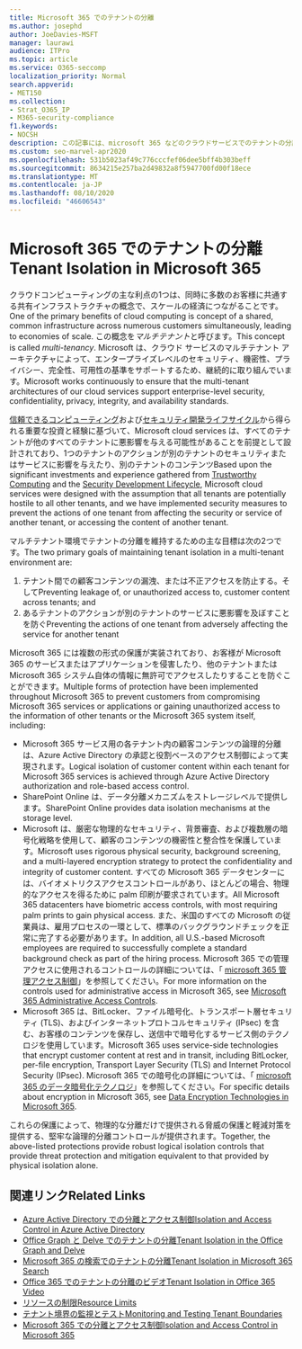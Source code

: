 ```yaml
---
title: Microsoft 365 でのテナントの分離
ms.author: josephd
author: JoeDavies-MSFT
manager: laurawi
audience: ITPro
ms.topic: article
ms.service: O365-seccomp
localization_priority: Normal
search.appverid:
- MET150
ms.collection:
- Strat_O365_IP
- M365-security-compliance
f1.keywords:
- NOCSH
description: この記事には、microsoft 365 などのクラウドサービスでのテナントの分離の適用方法の概要が記載されています。
ms.custom: seo-marvel-apr2020
ms.openlocfilehash: 531b5023af49c776cccfef06dee5bff4b303beff
ms.sourcegitcommit: 8634215e257ba2d49832a8f5947700fd00f18ece
ms.translationtype: MT
ms.contentlocale: ja-JP
ms.lasthandoff: 08/10/2020
ms.locfileid: "46606543"
---
```

# <a name="tenant-isolation-in-microsoft-365"></a><span data-ttu-id="aeafe-103">Microsoft 365 でのテナントの分離</span><span class="sxs-lookup"><span data-stu-id="aeafe-103">Tenant Isolation in Microsoft 365</span></span>

<span data-ttu-id="aeafe-104">クラウドコンピューティングの主な利点の1つは、同時に多数のお客様に共通する共有インフラストラクチャの概念で、スケールの経済につながることです。</span><span class="sxs-lookup"><span data-stu-id="aeafe-104">One of the primary benefits of cloud computing is concept of a shared, common infrastructure across numerous customers simultaneously, leading to economies of scale.</span></span> <span data-ttu-id="aeafe-105">この概念を*マルチテナント*と呼びます。</span><span class="sxs-lookup"><span data-stu-id="aeafe-105">This concept is called *multi-tenancy*.</span></span> <span data-ttu-id="aeafe-106">Microsoft は、クラウド サービスのマルチテナント アーキテクチャによって、エンタープライズレベルのセキュリティ、機密性、プライバシー、完全性、可用性の基準をサポートするため、継続的に取り組んでいます。</span><span class="sxs-lookup"><span data-stu-id="aeafe-106">Microsoft works continuously to ensure that the multi-tenant architectures of our cloud services support enterprise-level security, confidentiality, privacy, integrity, and availability standards.</span></span>

<span data-ttu-id="aeafe-107">[信頼できるコンピューティング](https://www.microsoft.com/trust-center)および[セキュリティ開発ライフサイクル](https://www.microsoft.com/securityengineering/sdl/)から得られる重要な投資と経験に基づいて、Microsoft cloud services は、すべてのテナントが他のすべてのテナントに悪影響を与える可能性があることを前提として設計されており、1つのテナントのアクションが別のテナントのセキュリティまたはサービスに影響を与えたり、別のテナントのコンテンツ</span><span class="sxs-lookup"><span data-stu-id="aeafe-107">Based upon the significant investments and experience gathered from [Trustworthy Computing](https://www.microsoft.com/trust-center) and the [Security Development Lifecycle](https://www.microsoft.com/securityengineering/sdl/), Microsoft cloud services were designed with the assumption that all tenants are potentially hostile to all other tenants, and we have implemented security measures to prevent the actions of one tenant from affecting the security or service of another tenant, or accessing the content of another tenant.</span></span>

<span data-ttu-id="aeafe-108">マルチテナント環境でテナントの分離を維持するための主な目標は次の2つです。</span><span class="sxs-lookup"><span data-stu-id="aeafe-108">The two primary goals of maintaining tenant isolation in a multi-tenant environment are:</span></span>

1.    <span data-ttu-id="aeafe-109">テナント間での顧客コンテンツの漏洩、または不正アクセスを防止する。そして</span><span class="sxs-lookup"><span data-stu-id="aeafe-109">Preventing leakage of, or unauthorized access to, customer content across tenants; and</span></span>
2.    <span data-ttu-id="aeafe-110">あるテナントのアクションが別のテナントのサービスに悪影響を及ぼすことを防ぐ</span><span class="sxs-lookup"><span data-stu-id="aeafe-110">Preventing the actions of one tenant from adversely affecting the service for another tenant</span></span>

<span data-ttu-id="aeafe-111">Microsoft 365 には複数の形式の保護が実装されており、お客様が Microsoft 365 のサービスまたはアプリケーションを侵害したり、他のテナントまたは Microsoft 365 システム自体の情報に無許可でアクセスしたりすることを防ぐことができます。</span><span class="sxs-lookup"><span data-stu-id="aeafe-111">Multiple forms of protection have been implemented throughout Microsoft 365 to prevent customers from compromising Microsoft 365 services or applications or gaining unauthorized access to the information of other tenants or the Microsoft 365 system itself, including:</span></span>

- <span data-ttu-id="aeafe-112">Microsoft 365 サービス用の各テナント内の顧客コンテンツの論理的分離は、Azure Active Directory の承認と役割ベースのアクセス制御によって実現されます。</span><span class="sxs-lookup"><span data-stu-id="aeafe-112">Logical isolation of customer content within each tenant for Microsoft 365 services is achieved through Azure Active Directory authorization and role-based access control.</span></span>
- <span data-ttu-id="aeafe-113">SharePoint Online は、データ分離メカニズムをストレージレベルで提供します。</span><span class="sxs-lookup"><span data-stu-id="aeafe-113">SharePoint Online provides data isolation mechanisms at the storage level.</span></span>
- <span data-ttu-id="aeafe-114">Microsoft は、厳密な物理的なセキュリティ、背景審査、および複数層の暗号化戦略を使用して、顧客のコンテンツの機密性と整合性を保護しています。</span><span class="sxs-lookup"><span data-stu-id="aeafe-114">Microsoft uses rigorous physical security, background screening, and a multi-layered encryption strategy to protect the confidentiality and integrity of customer content.</span></span> <span data-ttu-id="aeafe-115">すべての Microsoft 365 データセンターには、バイオメトリクスアクセスコントロールがあり、ほとんどの場合、物理的なアクセスを得るために palm 印刷が要求されています。</span><span class="sxs-lookup"><span data-stu-id="aeafe-115">All Microsoft 365 datacenters have biometric access controls, with most requiring palm prints to gain physical access.</span></span> <span data-ttu-id="aeafe-116">また、米国のすべての Microsoft の従業員は、雇用プロセスの一環として、標準のバックグラウンドチェックを正常に完了する必要があります。</span><span class="sxs-lookup"><span data-stu-id="aeafe-116">In addition, all U.S.-based Microsoft employees are required to successfully complete a standard background check as part of the hiring process.</span></span> <span data-ttu-id="aeafe-117">Microsoft 365 での管理アクセスに使用されるコントロールの詳細については、「 [microsoft 365 管理アクセス制御](office-365-administrative-access-controls-overview.md)」を参照してください。</span><span class="sxs-lookup"><span data-stu-id="aeafe-117">For more information on the controls used for administrative access in Microsoft 365, see [Microsoft 365 Administrative Access Controls](office-365-administrative-access-controls-overview.md).</span></span>
- <span data-ttu-id="aeafe-118">Microsoft 365 は、BitLocker、ファイル暗号化、トランスポート層セキュリティ (TLS)、およびインターネットプロトコルセキュリティ (IPsec) を含む、お客様のコンテンツを保存し、送信中で暗号化するサービス側のテクノロジを使用しています。</span><span class="sxs-lookup"><span data-stu-id="aeafe-118">Microsoft 365 uses service-side technologies that encrypt customer content at rest and in transit, including BitLocker, per-file encryption, Transport Layer Security (TLS) and Internet Protocol Security (IPsec).</span></span> <span data-ttu-id="aeafe-119">Microsoft 365 での暗号化の詳細については、「 [microsoft 365 のデータ暗号化テクノロジ](https://docs.microsoft.com/microsoft-365/compliance/office-365-encryption-in-the-microsoft-cloud-overview)」を参照してください。</span><span class="sxs-lookup"><span data-stu-id="aeafe-119">For specific details about encryption in Microsoft 365, see [Data Encryption Technologies in Microsoft 365](https://docs.microsoft.com/microsoft-365/compliance/office-365-encryption-in-the-microsoft-cloud-overview).</span></span>

<span data-ttu-id="aeafe-120">これらの保護によって、物理的な分離だけで提供される脅威の保護と軽減対策を提供する、堅牢な論理的分離コントロールが提供されます。</span><span class="sxs-lookup"><span data-stu-id="aeafe-120">Together, the above-listed protections provide robust logical isolation controls that provide threat protection and mitigation equivalent to that provided by physical isolation alone.</span></span>

## <a name="related-links"></a><span data-ttu-id="aeafe-121">関連リンク</span><span class="sxs-lookup"><span data-stu-id="aeafe-121">Related Links</span></span>

- [<span data-ttu-id="aeafe-122">Azure Active Directory での分離とアクセス制御</span><span class="sxs-lookup"><span data-stu-id="aeafe-122">Isolation and Access Control in Azure Active Directory</span></span>](office-365-isolation-in-azure-active-directory.md)
- [<span data-ttu-id="aeafe-123">Office Graph と Delve でのテナントの分離</span><span class="sxs-lookup"><span data-stu-id="aeafe-123">Tenant Isolation in the Office Graph and Delve</span></span>](office-365-isolation-in-graph-and-delve.md)
- [<span data-ttu-id="aeafe-124">Microsoft 365 の検索でのテナントの分離</span><span class="sxs-lookup"><span data-stu-id="aeafe-124">Tenant Isolation in Microsoft 365 Search</span></span>](office-365-isolation-in-office-365-search.md)
- [<span data-ttu-id="aeafe-125">Office 365 でのテナントの分離のビデオ</span><span class="sxs-lookup"><span data-stu-id="aeafe-125">Tenant Isolation in Office 365 Video</span></span>](office-365-isolation-in-office-365-video.md)
- [<span data-ttu-id="aeafe-126">リソースの制限</span><span class="sxs-lookup"><span data-stu-id="aeafe-126">Resource Limits</span></span>](office-365-resource-limits.md)
- [<span data-ttu-id="aeafe-127">テナント境界の監視とテスト</span><span class="sxs-lookup"><span data-stu-id="aeafe-127">Monitoring and Testing Tenant Boundaries</span></span>](office-365-monitoring-and-testing.md)
- [<span data-ttu-id="aeafe-128">Microsoft 365 での分離とアクセス制御</span><span class="sxs-lookup"><span data-stu-id="aeafe-128">Isolation and Access Control in Microsoft 365</span></span>](office-365-isolation-in-office-365.md)
